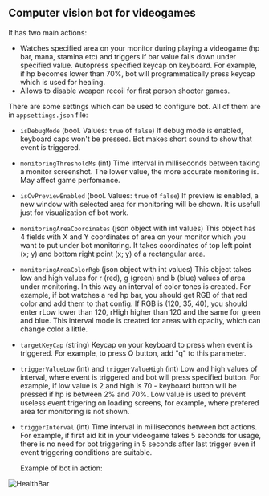 ## Computer vision bot for videogames

It has two main actions:
- Watches specified area on your monitor during playing a videogame (hp bar, mana, stamina etc) and triggers if bar value falls down under specified value. 
Autopress specified keycap on keyboard. For example, if hp becomes lower than 70%, bot will programmatically press keycap which is used for healing.
- Allows to disable weapon recoil for first person shooter games.

There are some settings which can be used to configure bot. All of them are in `appsettings.json` file:

- `isDebugMode` (bool. Values: `true` of `false`) If debug mode is enabled, keyboard caps won't be pressed. Bot makes short sound to show that event is triggered.
- `monitoringThresholdMs` (int) Time interval in milliseconds between taking a monitor screenshot. The lower value, the more accurate monitoring is. May affect game perfomance.
- `isCvPreviewEnabled` (bool. Values: `true` of `false`)  If preview is enabled, a new window with selected area for monitoring will be shown. It is usefull just for visualization of bot work.
- `monitoringAreaCoordinates` (json object with int values) This object has 4 fields with X and Y coordinates of area on your monitor which you want to put under bot monitoring. It takes coordinates of top left point (x; y) and bottom right point (x; y) of a rectangular area.
- `monitoringAreaColorRgb` (json object with int values) This object takes low and high values for r (red), g (green) and b (blue) values of area under monitoring.
In this way an interval of color tones is created. For example, if bot watches a red hp bar, you should get RGB of that red color and add them to that config. If RGB is (120, 35, 40), you should enter rLow lower than 120, rHigh higher than 120 and the same for green and blue.
This interval mode is created for areas with opacity, which can change color a little.
- `targetKeyCap` (string) Keycap on your keyboard to press when event is triggered. For example, to press Q button, add "q" to this parameter.
- `triggerValueLow` (int) and `triggerValueHigh` (int) Low and high values of interval, where event is triggered and bot will press specified button. For example, if low value is 2 and high is 70 - keyboard button will be pressed if hp is between 2% and 70%.
Low value is used to prevent useless event trigering on loading screens, for example, where prefered area for monitoring is not shown.
- `triggerInterval` (int) Time interval in milliseconds between bot actions. For example, if first aid kit in your videogame takes 5 seconds for usage, there is no need for bot triggering in 5 seconds after last trigger even if event triggering conditions are suitable.

  Example of bot in action:

![HealthBar](https://github.com/v-kh/computer-vision-videogame-bot/assets/48645144/9428f5a6-81e3-4a28-aa7a-3dd258f76f9b)


